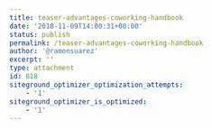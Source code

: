 ```yaml
---
title: teaser-advantages-coworking-handbook
date: '2018-11-09T14:00:31+00:00'
status: publish
permalink: /teaser-advantages-coworking-handbook
author: '@ramonsuarez'
excerpt: ''
type: attachment
id: 818
siteground_optimizer_optimization_attempts:
    - '1'
siteground_optimizer_is_optimized:
    - '1'
---
```

<!DOCTYPE html PUBLIC "-//W3C//DTD HTML 4.0 Transitional//EN" "http://www.w3.org/TR/REC-html40/loose.dtd">
<?xml encoding="UTF-8">
